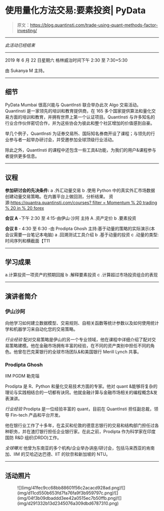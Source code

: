 # 使用量化方法交易:要素投资| PyData

> 原文：<https://blog.quantinsti.com/trade-using-quant-methods-factor-investing/>

* * *

*此活动已经结束*

* * *

2019 年 6 月 22 日星期六
格林威治时间下午 2:30 至 7:30+5:30

由 Sukanya M 主持。

* * *

## 细节

PyData Mumbai 很高兴能与 QuantInsti 联合举办此次 Algo 交易活动。QuantInsti 是一家领先的培训和教育提供商，在 165 多个国家提供算法和量化交易方面的培训和教育，并拥有世界上第一个认证项目。QuantInsti 与许多知名的行业合作伙伴密切合作，并为这些协会为彼此和整个社区增加的价值感到自豪。

举几个例子，QuantInsti 为证券交易所、国际知名券商开设了课程；与领先的行业参与者一起举办研讨会，并受邀参加全球顶级行业活动。

除此之外，QuantInsti 的课程中还包含一些工具&功能，为我们的用户&课程参与者提供更多信息。

* * *

## **议程**

**参加研讨会的先决条件:**
a .外汇动量交易
b .使用 Python 中的真实外汇市场数据创建动量交易策略。在内置平台上做回测，分析结果。
资源:[https://quantra.quantinsti.com/courses?
filter = Momentum % 20 trading % 20 in % 20 forex](https://quantra.quantinsti.com/courses?filter=Momentum%20Trading%20in%20Forex)

**会议 A** -下午 2:30 至 4:15-由伊山·沙阿
主持 A .资产定价
b .要素投资

**会议 B** - 4:30 至 6:30 -由 Prodipta Ghosh 主持:基于动量的策略的实际演示(本会议需要一台笔记本电脑)
a .回溯测试工具介绍
b .基于动量的投资
c .动量的类型:时间序列和横截面【T11

* * *

## **学习成果**

a.计算投资一项资产的预期回报 b .解释要素投资
c .计算超过市场投资组合的表现

* * *

## **演讲者简介**

### **伊山沙阿**

向他学习如何建立数据模型、交易规则、自相关函数等统计参数以及如何使用统计学和机器学习来自动化您的交易策略。

*行业经验*
配对交易策略是伊山的另一个专业领域，他在课程中详细介绍了配对交易策略建模。他在金融市场拥有丰富的经验，在不同的资产类别中担任不同的角色。他曾在巴克莱银行的全球市场团队&和美国银行 Merill Lynch 共事。

### Prodipta Ghosh

IIM PGDM 勒克瑙

Prodipta 是 R、Python 和量化交易技术方面的专家。他对 quant &能够将复杂的理论与实践相结合的一切都有诀窍。他就金融计算与金融市场相关的编程概念&发表演讲。

*行业经验*
Prodipta 是一位经验丰富的 quant，目前在 QuantInsti 担任副总裁，领导 Fin-tech 产品和平台开发。

他在银行业工作了十多年，在孟买和伦敦的德意志银行的交易和结构部门担任过各种职务，并在渣打银行担任企业银行家。在此之前，Prodipta 作为科学家在印度国防 R&D 组织(DRDO)工作。

*全球曝光*
他曾为东南亚的多个机构/企业举办讲座/研讨会，包括马来西亚的肯南加、IIM 的艾哈迈达巴德、IIT 的钦奈和新加坡的 NTU。

* * *

## **活动照片**

<figure class="kg-card kg-gallery-card kg-width-wide">![](img/41fec9cc68bb88601f56c2acacd928ad.png)![](img/d11cd550b653fd7fa76fa9f3b959797c.png)![](img/04f3b09dbaddd3ee42a0515ec7b50ffb.png)![](img/d291332b13d2345076a309dbd6787310.png)</figure>